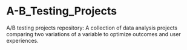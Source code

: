 # A-B_Testing_Projects
A/B testing projects repository: A collection of data analysis projects comparing two variations of a variable to optimize outcomes and user experiences.

